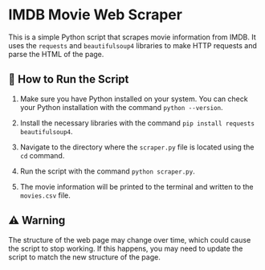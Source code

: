 # IMDB Movie Web Scraper

This is a simple Python script that scrapes movie information from IMDB. It uses the `requests` and `beautifulsoup4` libraries to make HTTP requests and parse the HTML of the page.

## 🚀 How to Run the Script

1. Make sure you have Python installed on your system. You can check your Python installation with the command `python --version`.

2. Install the necessary libraries with the command `pip install requests beautifulsoup4`.

3. Navigate to the directory where the `scraper.py` file is located using the `cd` command.

4. Run the script with the command `python scraper.py`.

5. The movie information will be printed to the terminal and written to the `movies.csv` file.

## ⚠️ Warning

The structure of the web page may change over time, which could cause the script to stop working. If this happens, you may need to update the script to match the new structure of the page.

